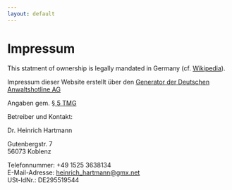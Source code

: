 ```yaml
---
layout: default
---
```


# Impressum

This statment of ownership is legally mandated in Germany (cf. [Wikipedia](http://en.wikipedia.org/wiki/Impressum)).

Impressum dieser Website erstellt über den [Generator der Deutschen Anwaltshotline AG](http://www.deutsche-anwaltshotline.de/recht-auf-ihrer-website/impressum-generator)

Angaben gem. [§ 5 TMG](http://www.gesetze-im-internet.de/tmg/__5.html)

Betreiber und Kontakt:

Dr. Heinrich Hartmann

Gutenbergstr. 7  
56073 Koblenz

Telefonnummer: +49 1525 3638134  
E-Mail-Adresse: heinrich_hartmann@gmx.net  
USt-IdNr.: DE295519544  
